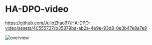 # HA-DPO-video

https://github.com/JulioZhao97/HA-DPO-video/assets/40555727/b35879ba-ab2a-4e9e-93d8-0e3b47e8a7e9

![overview](https://github.com/JulioZhao97/HA-DPO-video/assets/40555727/2adeca8a-394e-4b31-9bd7-efd3b9974014)
